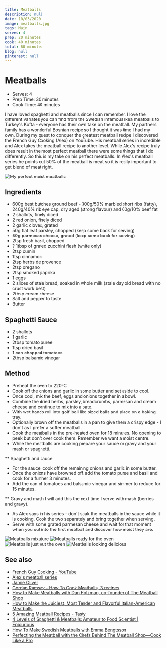 ```yaml
---
title: Meatballs
description: null
date: 10/03/2020
image: meatballs.jpg
tags: Main
serves: 4
prep: 20 minutes
cook: 40 minutes
total: 60 minutes
blog: null
pinterest: null
---
```


# Meatballs

* Serves: 4
* Prep Time: 30 minutes
* Cook Time: 40 minutes

I have loved spaghetti and meatballs since I can remember.  I love the different variates you can find from the Swedish infamous Ikea meatballs to Turkey's Kofta - everyone has their own take on the meatball. My partners family has a wonderful Bosnian recipe so I thought it was time I had my own. 
During my quest to conquer the greatest meatball recipe I discovered the French Guy Cooking (Alex) on YouTube. His meatball series in incredible and Alex takes the meatball recipe to another level. While Alex's recipe truly does result in the most perfect meatball there were some things that I do differently. So this is my take on his perfect meatballs. In Alex's meatball series he points out 50% of the meatball is meat so it is really important to get blend of meat right. 

![My perfect moist meatballs](../images/meatballs.jpg)

## Ingredients
* 600g best butches ground beef - 300g/50% marbled short ribs (fatty), 240g/40% rib eye cap, dry aged (strong flavour) and 60g/10% beef fat
* 2 shallots, finely diced
* 2 red onion, finely diced
* 2 garlic cloves, grated
* 50g flat leaf parsley, chopped (keep some back for serving)
* 50g parmesan cheese, grated (keep some back for serving)
* 2tsp fresh basil, chopped
* ? 1tbsp of grated zucchini flesh (white only)
* 2tsp cumin
* 1tsp cinnamon
* 2tsp herbs de provence
* 2tsp oregano
* 2tsp smoked paprika
* 1 eggs
* 2 slices of stale bread, soaked in whole milk (stale day old bread with no crust work best)
* 2tbsp cream cheese
* Salt and pepper to taste
* Butter

## Spaghetti Sauce
* 2 shallots
* 1 garlic
* 2tbsp tomato puree
* 1tsp dried basil
* 1 can chopped tomatoes
* 2tbsp balsamic vinegar

## Method

* Preheat the oven to 220°C
* Cook off the onions and garlic in some butter and set aside to cool.
* Once cool, mix the beef, eggs and onions together in a bowl.
* Combine the dried herbs, parsley, breadcrumbs, parmesan and cream cheese and continue to mix into a pate.
* With wet hands roll into golf-ball like sized balls and place on a baking tray.
* Optionally brown off the meatballs in a pan to give them a crispy edge - I don't as I prefer a softer meatball.
* Cook the meatballs in the pre-heated oven for 18 minutes. No opening to peek but don't over cook them. Remember we want a moist centre.
* While the meatballs are cooking prepare your sauce or gravy and your mash or spaghetti.

** Spaghetti and sauce
* For the sauce, cook off the remaining onions and garlic in some butter. 
* Once the onions have browned off, add the tomato puree and basil and cook for a further 3 minutes.
* Add the can of tomatoes and balsamic vinegar and simmer to reduce for 15 minutes.

** Gravy and mash
I will add this the next time I serve with mash (berries and gravy).

* As Alex says in his series - don't soak the meatballs in the sauce while it is cooking. Cook the two separately and bring together when serving.
* Serve with some grated parmesan cheese and wait for that moment when you cut into the first meatball and discover how moist they are.

![Meatballs mixuture](../images/meatball-mixture.jpg)
![Meatballs ready for the oven](../images/meatball-pre-oven.jpg)
![Meatballs just out the oven](../images/meatball-out-the-oven.jpg)
![Meatballs looking delicious](../images/meatball-served.jpg)

## See also
* [French Guy Cooking - YouTube](https://www.youtube.com/user/FrenchGuyCooking)
* [Alex's meatball series](https://www.youtube.com/playlist?list=PLURsDaOr8hWWt59j2IJlPADnmU6SS-tEk)
* [Jamie Oliver](https://www.youtube.com/watch?v=0KpiuwhmCm4)
* [Gordan Ramsey - How To Cook Meatballs, 3 recipes](https://www.youtube.com/watch?v=RrItAMHJ9Kc)
* [How to Make Meatballs with Dan Holzman, co-founder of The Meatball Shop](https://www.youtube.com/watch?v=a5A_nVQYDfc)
* [How to Make the Juiciest, Most Tender and Flavorful Italian-American Meatballs](https://www.youtube.com/watch?v=P8__ojVwQcw)
* [5 Amazing Meatball Recipes - Tasty](https://www.youtube.com/watch?v=WzNVw9VWPrU)
* [4 Levels of Spaghetti & Meatballs: Amateur to Food Scientist | Epicurious](https://www.youtube.com/watch?v=79_IsTV8X-c) 
* [How To Make Swedish Meatballs with Emma Bengtsson](https://www.youtube.com/watch?v=715fmvx0TKw)
* [Perfecting the Meatball with the Chefs Behind The Meatball Shop—Cook Like a Pro](https://www.youtube.com/watch?v=5JW__ag_PiA)